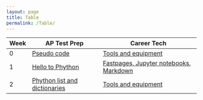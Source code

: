 ```yaml
---
layout: page
title: Table
permalink: /Table/
---
```

| Week | AP Test Prep | Career Tech |
|---|---|---|
|0|[Pseudo code](https://nighthawkcoders.github.io/APCSP/collegeboard/pseudo_code)|[Tools and equipment](https://nighthawkcoders.github.io/APCSP/techtalk/tools)|
|1|[Hello to Phython](https://nighthawkcoders.github.io/APCSP/collegeboard/python)|[Fastpages, Jupyter notebooks, Markdown](https://nighthawkcoders.github.io/APCSP/techtalk/fastpages)|
|2|[Phython list and dictionaries](https://nighthawkcoders.github.io/APCSP/collegeboard/python_lists)|[Tools and equipment](https://nighthawkcoders.github.io/APCSP/techtalk/tools)|